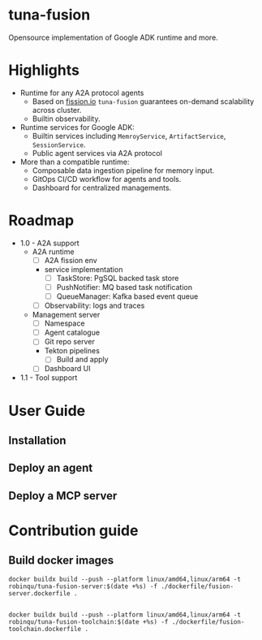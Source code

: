 # tuna-fusion

Opensource implementation of Google ADK runtime and more.

# Highlights

* Runtime for any A2A protocol agents
  * Based on [fission.io](https://fission.io/) `tuna-fusion` guarantees on-demand scalability across cluster.
  * Builtin observability.
* Runtime services for Google ADK:
  * Builtin services including `MemroyService`, `ArtifactService`, `SessionService`.
  * Public agent services via A2A protocol 
* More than a compatible runtime:
    * Composable data ingestion pipeline for memory input.  
    * GitOps CI/CD workflow for agents and tools.
    * Dashboard for centralized managements.


# Roadmap

* 1.0 - A2A support 
  * A2A runtime
    * [ ] A2A fission env
    * service implementation
      * [ ] TaskStore: PgSQL backed task store
      * [ ] PushNotifier: MQ based task notification
      * [ ] QueueManager: Kafka based event queue
    * [ ] Observability: logs and traces
  * Management server
    * [ ] Namespace
    * [ ] Agent catalogue
    * [ ] Git repo server
    * Tekton pipelines
      * [ ] Build and apply
    * [ ] Dashboard UI
* 1.1 - Tool support
  

# User Guide

## Installation

## Deploy an agent

## Deploy a MCP server


# Contribution guide

## Build docker images

```shell
docker buildx build --push --platform linux/amd64,linux/arm64 -t robinqu/tuna-fusion-server:$(date +%s) -f ./dockerfile/fusion-server.dockerfile .


docker buildx build --push --platform linux/amd64,linux/arm64 -t robinqu/tuna-fusion-toolchain:$(date +%s) -f ./dockerfile/fusion-toolchain.dockerfile .
```